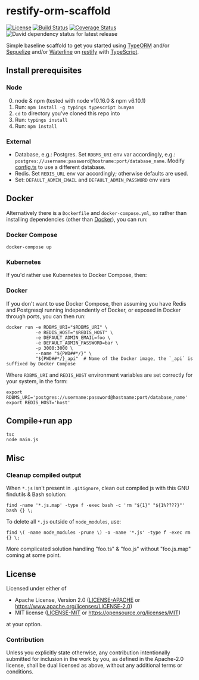 restify-orm-scaffold
====================
[![License](https://img.shields.io/badge/license-Apache--2.0%20OR%20MIT-blue.svg)](https://opensource.org/licenses/Apache-2.0)
[![Build Status](https://travis-ci.org/SamuelMarks/restify-orm-scaffold.svg?branch=master)](https://travis-ci.org/SamuelMarks/restify-orm-scaffold)
[![Coverage Status](https://coveralls.io/repos/github/SamuelMarks/restify-orm-scaffold/badge.svg)](https://coveralls.io/github/SamuelMarks/restify-orm-scaffold)
![David dependency status for latest release](https://david-dm.org/SamuelMarks/restify-orm-scaffold.svg)

Simple baseline scaffold to get you started using [TypeORM](https://github.com/typeorm/typeorm) and/or [Sequelize](https://github.com/sequelize/sequelize) and/or [Waterline](https://github.com/balderdashy/waterline) on [restify](https://github.com/restify/node-restify) with [TypeScript](https://github.com/Microsoft/TypeScript).

## Install prerequisites

### Node

  0. node & npm (tested with node v10.16.0 & npm v6.10.1)
  1. Run: `npm install -g typings typescript bunyan`
  2. `cd` to directory you've cloned this repo into
  3. Run: `typings install`
  4. Run: `npm install`

### External

  - Database, e.g.: Postgres. Set `RDBMS_URI` env var accordingly, e.g.: `postgres://username:password@hostname:port/database_name`. Modify [config.ts](https://github.com/SamuelMarks/restify-orm-scaffold/blob/master/config.ts) to use a different database.
  - Redis. Set `REDIS_URL` env var accordingly; otherwise defaults are used.
  - Set: `DEFAULT_ADMIN_EMAIL` and `DEFAULT_ADMIN_PASSWORD` env vars

## Docker

Alternatively there is a `Dockerfile` and `docker-compose.yml`, so rather than installing dependencies (other than [Docker](https://docs.docker.com/install/#supported-platforms)), you can run:

### Docker Compose

    docker-compose up

### Kubernetes
If you'd rather use Kubernetes to Docker Compose, then:
<TODO>

### Docker

If you don't want to use Docker Compose, then assuming you have Redis and Postgresql running independently of Docker, or exposed in Docker through ports, you can then run:

    docker run -e RDBMS_URI="$RDBMS_URI" \
               -e REDIS_HOST="$REDIS_HOST" \
               -e DEFAULT_ADMIN_EMAIL=foo \
               -e DEFAULT_ADMIN_PASSWORD=bar \
               -p 3000:3000 \
               --name "${PWD##*/}" \
               "${PWD##*/}_api"  # Name of the Docker image, the `_api` is suffixed by Docker Compose

Where `RDBMS_URI` and `REDIS_HOST` environment variables are set correctly for your system, in the form:

    export RDBMS_URI='postgres://username:password@hostname:port/database_name'
    export REDIS_HOST='host'

## Compile+run app

    tsc
    node main.js

## Misc

### Cleanup compiled output

When `*.js` isn't present in `.gitignore`, clean out compiled js with this GNU findutils & Bash solution:

    find -name '*.js.map' -type f -exec bash -c 'rm "${1}" "${1%????}"' bash {} \;

To delete all `*.js` outside of `node_modules`, use:

    find \( -name node_modules -prune \) -o -name '*.js' -type f -exec rm {} \;

More complicated solution handling "foo.ts" & "foo.js" without "foo.js.map" coming at some point.

## License

Licensed under either of

- Apache License, Version 2.0 ([LICENSE-APACHE](LICENSE-APACHE) or <https://www.apache.org/licenses/LICENSE-2.0>)
- MIT license ([LICENSE-MIT](LICENSE-MIT) or <https://opensource.org/licenses/MIT>)

at your option.

### Contribution

Unless you explicitly state otherwise, any contribution intentionally submitted
for inclusion in the work by you, as defined in the Apache-2.0 license, shall be
dual licensed as above, without any additional terms or conditions.

